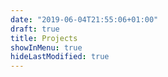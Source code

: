 ```yaml
---
date: "2019-06-04T21:55:06+01:00"
draft: true
title: Projects
showInMenu: true
hideLastModified: true
---
```




